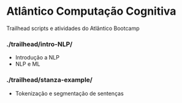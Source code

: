 # Atlântico Computação Cognitiva

Trailhead scripts e atividades do Atlântico Bootcamp

### ./trailhead/intro-NLP/
-	Introdução a NLP
-	NLP e ML

### ./trailhead/stanza-example/
-	Tokenização e segmentação de sentenças

